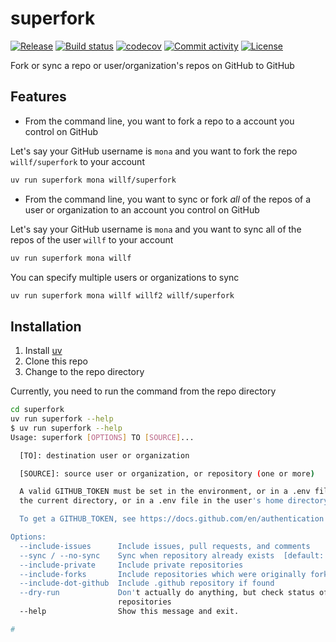 # superfork

[![Release](https://img.shields.io/github/v/release/willf/superfork)](https://img.shields.io/github/v/release/willf/superfork)
[![Build status](https://img.shields.io/github/actions/workflow/status/willf/superfork/main.yml?branch=main)](https://github.com/willf/superfork/actions/workflows/main.yml?query=branch%3Amain)
[![codecov](https://codecov.io/gh/willf/superfork/branch/main/graph/badge.svg)](https://codecov.io/gh/willf/superfork)
[![Commit activity](https://img.shields.io/github/commit-activity/m/willf/superfork)](https://img.shields.io/github/commit-activity/m/willf/superfork)
[![License](https://img.shields.io/github/license/willf/superfork)](https://img.shields.io/github/license/willf/superfork)

Fork or sync a repo or user/organization's repos on GitHub to GitHub

## Features

- From the command line, you want to fork a repo to a account you control on GitHub

Let's say your GitHub username is `mona` and you want to fork the repo `willf/superfork` to your account

```bash
uv run superfork mona willf/superfork
```

- From the command line, you want to sync or fork _all_ of the repos of a user or organization to an account you control on GitHub

Let's say your GitHub username is `mona` and you want to sync all of the repos of the user `willf` to your account

```bash
uv run superfork mona willf
```

You can specify multiple users or organizations to sync

```bash
uv run superfork mona willf willf2 willf/superfork
```

## Installation

1. Install [uv](https://github.com/astral-sh/uv)
2. Clone this repo
3. Change to the repo directory

Currently, you need to run the command from the repo directory

```bash
cd superfork
uv run superfork --help
$ uv run superfork --help
Usage: superfork [OPTIONS] TO [SOURCE]...

  [TO]: destination user or organization

  [SOURCE]: source user or organization, or repository (one or more)

  A valid GITHUB_TOKEN must be set in the environment, or in a .env file in
  the current directory, or in a .env file in the user's home directory.

  To get a GITHUB_TOKEN, see https://docs.github.com/en/authentication

Options:
  --include-issues      Include issues, pull requests, and comments
  --sync / --no-sync    Sync when repository already exists  [default: sync]
  --include-private     Include private repositories
  --include-forks       Include repositories which were originally forked
  --include-dot-github  Include .github repository if found
  --dry-run             Don't actually do anything, but check status of
                        repositories
  --help                Show this message and exit.

#
```
